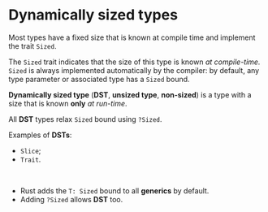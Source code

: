 # Dynamically sized types
Most types have a fixed size that is known at compile time and implement the trait ``Sized``.<br>

The ``Sized`` trait indicates that the size of this type is known *at compile-time.*<br>
``Sized`` is always implemented automatically by the compiler: by default, any type parameter or associated type has a ``Sized`` bound.<br>

**Dynamically sized type** (**DST**, **unsized type**, **non-sized**) is a type with a size that is known **only** *at run-time*.<br>

All **DST** types relax ``Sized`` bound using ``?Sized``. 

Examples of **DSTs**:
- ``Slice``;
- ``Trait``.

<br>

- Rust adds the ``T: Sized`` bound to all **generics** by default.<br>
- Adding ``?Sized`` allows **DST** too.

<br>